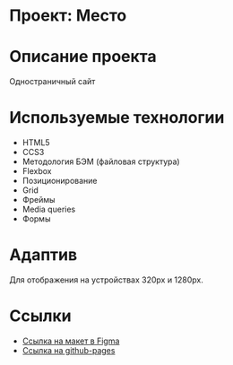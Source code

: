 # Проект: Место
# Описание проекта
Одностраничный сайт

# Используемые технологии
- HTML5
- CCS3
- Методология БЭМ (файловая структура)
- Flexbox
- Позиционирование
- Grid
- Фреймы
- Media queries
- Формы

# Адаптив
Для отображения на устройствах 320px и 1280px.

# Ссылки

* [Ссылка на макет в Figma](https://www.figma.com/file/2cn9N9jSkmxD84oJik7xL7/JavaScript.-Sprint-4?node-id=0%3A1)
* [Ссылка на github-pages](https://smgvasya.github.io/mesto-project/)
